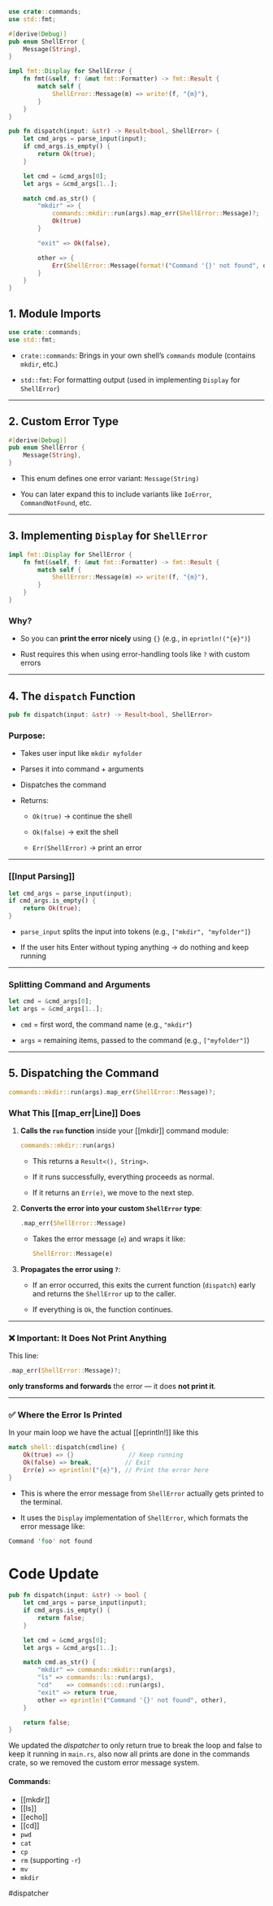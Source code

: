```rust
use crate::commands;
use std::fmt;

#[derive(Debug)]
pub enum ShellError {
    Message(String),
}

impl fmt::Display for ShellError {
    fn fmt(&self, f: &mut fmt::Formatter) -> fmt::Result {
        match self {
            ShellError::Message(m) => write!(f, "{m}"),
        }
    }
}

pub fn dispatch(input: &str) -> Result<bool, ShellError> {
    let cmd_args = parse_input(input);
    if cmd_args.is_empty() {
        return Ok(true);
    }

    let cmd = &cmd_args[0];
    let args = &cmd_args[1..];

    match cmd.as_str() {
        "mkdir" => {
            commands::mkdir::run(args).map_err(ShellError::Message)?;
            Ok(true)
        }

        "exit" => Ok(false),

        other => {
            Err(ShellError::Message(format!("Command '{}' not found", other)))
        }
    }
}
```


## 1\. Module Imports

```rust
use crate::commands;
use std::fmt;
```

-   `crate::commands`: Brings in your own shell’s `commands` module (contains `mkdir`, etc.)
    
-   `std::fmt`: For formatting output (used in implementing `Display` for `ShellError`)
    

---

## 2\. Custom Error Type

```rust
#[derive(Debug)]
pub enum ShellError {
    Message(String),
}
```

-   This enum defines one error variant: `Message(String)`
    
-   You can later expand this to include variants like `IoError`, `CommandNotFound`, etc.
    

---
## 3\. Implementing `Display` for `ShellError`

```rust
impl fmt::Display for ShellError {
    fn fmt(&self, f: &mut fmt::Formatter) -> fmt::Result {
        match self {
            ShellError::Message(m) => write!(f, "{m}"),
        }
    }
}
```

### Why?

-   So you can **print the error nicely** using `{}` (e.g., in `eprintln!("{e}")`)
    
-   Rust requires this when using error-handling tools like `?` with custom errors
    

---

## 4\. The `dispatch` Function

```rust
pub fn dispatch(input: &str) -> Result<bool, ShellError>
```

### Purpose:

-   Takes user input like `mkdir myfolder`
    
-   Parses it into command + arguments
    
-   Dispatches the command
    
-   Returns:
    
    -   `Ok(true)` → continue the shell
        
    -   `Ok(false)` → exit the shell
        
    -   `Err(ShellError)` → print an error
        

---

### [[Input Parsing]]

```rust
let cmd_args = parse_input(input);
if cmd_args.is_empty() {
    return Ok(true);
}
```

-   `parse_input` splits the input into tokens (e.g., `["mkdir", "myfolder"]`)
    
-   If the user hits Enter without typing anything → do nothing and keep running
    

---

### Splitting Command and Arguments

```rust
let cmd = &cmd_args[0];
let args = &cmd_args[1..];
```

-   `cmd` = first word, the command name (e.g., `"mkdir"`)
    
-   `args` = remaining items, passed to the command (e.g., `["myfolder"]`)
    

---

## 5\. Dispatching the Command

```rust
commands::mkdir::run(args).map_err(ShellError::Message)?;
```

### What This [[map_err|Line]] **Does**

1.  **Calls the `run` function** inside your [[mkdir]] command module:
    
    ```rust
    commands::mkdir::run(args)
    ```
    
    -   This returns a `Result<(), String>`.
        
    -   If it runs successfully, everything proceeds as normal.
        
    -   If it returns an `Err(e)`, we move to the next step.
        
2.  **Converts the error into your custom `ShellError` type**:
    
    ```rust
    .map_err(ShellError::Message)
    ```
    
    -   Takes the error message (`e`) and wraps it like:
        
        ```rust
        ShellError::Message(e)
        ```
        
1.  **Propagates the error using `?`**:
    -   If an error occurred, this exits the current function (`dispatch`) early and returns the `ShellError` up to the caller.
        
    -   If everything is `Ok`, the function continues.
        

---

### ❌ Important: It Does **Not** Print Anything

This line:

```rust
.map_err(ShellError::Message)?;
```

**only transforms and forwards** the error — it does **not print it**.

---

### ✅ Where the Error **Is Printed**

In your main loop we have the actual [[eprintln!]] like this

```rust
match shell::dispatch(cmdline) {
    Ok(true) => {}               // Keep running
    Ok(false) => break,         // Exit
    Err(e) => eprintln!("{e}"), // Print the error here
}
```

-   This is where the error message from `ShellError` actually gets printed to the terminal.
    
-   It uses the `Display` implementation of `ShellError`, which formats the error message like:
    

```rust
Command 'foo' not found
```


# Code Update

```rust
pub fn dispatch(input: &str) -> bool {
    let cmd_args = parse_input(input);
    if cmd_args.is_empty() {
        return false;
    }

    let cmd = &cmd_args[0];
    let args = &cmd_args[1..];

    match cmd.as_str() {
        "mkdir" => commands::mkdir::run(args),
        "ls" => commands::ls::run(args),
        "cd"    => commands::cd::run(args),
        "exit" => return true,
        other => eprintln!("Command '{}' not found", other),
    }

    return false;
}
```

We updated the *dispatcher* to only return true to break the loop and false to keep it running in `main.rs`, also now all prints are done in the commands crate, so we removed the custom error message system.

#### Commands:
- [[mkdir]]
- [[ls]]
- [[echo]]
- [[cd]]
- `pwd`
- `cat`
- `cp`
- `rm` (supporting `-r`)
- `mv`
- `mkdir`

#dispatcher